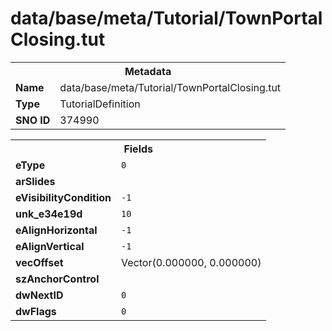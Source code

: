 <h1>data/base/meta/Tutorial/TownPortalClosing.tut</h1><table><tr><th colspan="100%">Metadata</th></tr><tr><td><b>Name</b></td><td>data/base/meta/Tutorial/TownPortalClosing.tut</td></tr><tr><td><b>Type</b></td><td>TutorialDefinition</td></tr><tr><td><b>SNO ID</b></td><td>374990</td></tr></table>

<table><tr><th colspan="100%">Fields</th></tr><tr><td><b>eType</b></td><td><code>0</code></td></tr><tr><td><b>arSlides</b></td><td></td></tr><tr><td><b>eVisibilityCondition</b></td><td><code>-1</code></td></tr><tr><td><b>unk_e34e19d</b></td><td><code>10</code></td></tr><tr><td><b>eAlignHorizontal</b></td><td><code>-1</code></td></tr><tr><td><b>eAlignVertical</b></td><td><code>-1</code></td></tr><tr><td><b>vecOffset</b></td><td>Vector(0.000000, 0.000000)</td></tr><tr><td><b>szAnchorControl</b></td><td><code></code></td></tr><tr><td><b>dwNextID</b></td><td><code>0</code></td></tr><tr><td><b>dwFlags</b></td><td><code>0</code></td></tr></table>

